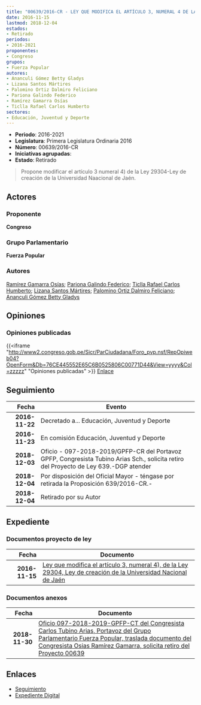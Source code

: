 ```yaml
---
title: "00639/2016-CR - LEY QUE MODIFICA EL ARTÍCULO 3, NUMERAL 4 DE LA LEY 29304-LEY DE CREACIÓN DE LA UNIVERSIDAD NACIONAL DE JAÉN"
date: 2016-11-15
lastmod: 2018-12-04
estados:
- Retirado
periodos:
- 2016-2021
proponentes:
- Congreso
grupos:
- Fuerza Popular
autores:
- Ananculi Gómez Betty Gladys
- Lizana Santos Mártires
- Palomino Ortiz Dalmiro Feliciano
- Pariona Galindo Federico
- Ramírez Gamarra Osías
- Ticlla Rafael Carlos Humberto
sectores:
- Educación, Juventud y Deporte
---
```

- **Periodo**: 2016-2021
- **Legislatura**: Primera Legislatura Ordinaria 2016
- **Número**: 00639/2016-CR
- **Iniciativas agrupadas**: 
- **Estado**: Retirado

> Propone modificar el artículo 3 numeral 4) de la Ley 29304-Ley de creación de la Universidad Naacional de Jaén.


## Actores

### Proponente

**Congreso**

### Grupo Parlamentario

**Fuerza Popular**

### Autores

[Ramírez Gamarra Osías](mailto:mailto:oramirez@congreso.gob.pe); [Pariona Galindo Federico](mailto:mailto:fpariona@congreso.gob.pe); [Ticlla Rafael Carlos Humberto](mailto:mailto:cticlla@congreso.gob.pe); [Lizana Santos Mártires](mailto:mailto:mlizana@congreso.gob.pe); [Palomino Ortiz Dalmiro Feliciano](mailto:mailto:dfpalomino@congreso.gob.pe); [Ananculi Gómez Betty Gladys](mailto:mailto:bananculi@congreso.gob.pe)

## Opiniones

### Opiniones publicadas

{{<iframe "http://www2.congreso.gob.pe/Sicr/ParCiudadana/Foro_pvp.nsf/RepOpiweb04?OpenForm&Db=76CE445552E65C6B0525806C00771D44&View=yyyy&Col=zzzzz" "Opiniones publicadas" >}}
[Enlace](http://www2.congreso.gob.pe/Sicr/ParCiudadana/Foro_pvp.nsf/RepOpiweb04?OpenForm&Db=76CE445552E65C6B0525806C00771D44&View=yyyy&Col=zzzzz)


## Seguimiento

| Fecha | Evento |
|------:|--------|
| **2016-11-22** | Decretado a... Educación, Juventud y Deporte |
| **2016-11-23** | En comisión Educación, Juventud y Deporte |
| **2018-12-03** | Oficio - 097-2018-2019/GPFP-CR del Portavoz GPFP, Congresista Tubino Arias Sch., solicita retiro del Proyecto de Ley 639.-DGP atender |
| **2018-12-04** | Por disposición del Oficial Mayor - téngase por retirada la Proposición 639/2016-CR.- |
| **2018-12-04** | Retirado por su Autor |

## Expediente

### Documentos proyecto de ley

| Fecha | Documento |
|------:|-----------|
| **2016-11-15** | [Ley que modifica el artículo 3, numeral 4), de la Ley 29304, Ley de creación de la Universidad Nacional de Jaén](http://www.leyes.congreso.gob.pe/Documentos/2016_2021/Proyectos_de_Ley_y_de_Resoluciones_Legislativas/PL0063920161115..pdf) |

### Documentos anexos

| Fecha | Documento |
|------:|-----------|
| **2018-11-30** | [Oficio 097-2018-2019-GPFP-CT del Congresista Carlos Tubino Arias, Portavoz del Grupo Parlamentario Fuerza Popular, traslada documento del Congresista Osias Ramírez Gamarra, solicita retiro del Proyecto 00639](http://www.leyes.congreso.gob.pe/Documentos/2016_2021/Oficios/Congresistas/OFICIO-097-2018-2019-GPFP-CT.pdf) |

## Enlaces

- [Seguimiento](http://www2.congreso.gob.pe/Sicr/TraDocEstProc/CLProLey2016.nsf/f7fff46988ca05b1052578e100829cc7/3487f2bd433095aa0525806c00804539?OpenDocument)
- [Expediente Digital](http://www2.congreso.gob.pe/Sicr/TraDocEstProc/Expvirt_2011.nsf/visbusqptramdoc1621/00639?opendocument)

